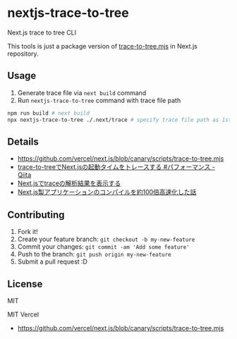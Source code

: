 # nextjs-trace-to-tree

Next.js trace to tree CLI

This tools is just a package version of [trace-to-tree.mjs](https://github.com/vercel/next.js/blob/canary/scripts/trace-to-tree.mjs) in Next.js repository.

## Usage

1. Generate trace file via `next build` command
2. Run `nextjs-trace-to-tree` command with trace file path

```bash
npm run build # next build
npx nextjs-trace-to-tree ./.next/trace # specify trace file path as 1st argument
```

## Details

- https://github.com/vercel/next.js/blob/canary/scripts/trace-to-tree.mjs
- [trace-to-treeでNext.jsの起動タイムをトレースする #パフォーマンス - Qiita](https://qiita.com/BRSF/items/bc13324404ecd7387ec8)
- [Next.jsでtraceの解析結果を表示する](https://zenn.dev/s_takashi/scraps/d13e6300993233)
- [Next.js製アプリケーションのコンパイルを約100倍高速化した話](https://zenn.dev/mkt/articles/543669021d9a1e)

## Contributing

1. Fork it!
2. Create your feature branch: `git checkout -b my-new-feature`
3. Commit your changes: `git commit -am 'Add some feature'`
4. Push to the branch: `git push origin my-new-feature`
5. Submit a pull request :D

## License

MIT

MIT Vercel

- https://github.com/vercel/next.js/blob/canary/scripts/trace-to-tree.mjs
